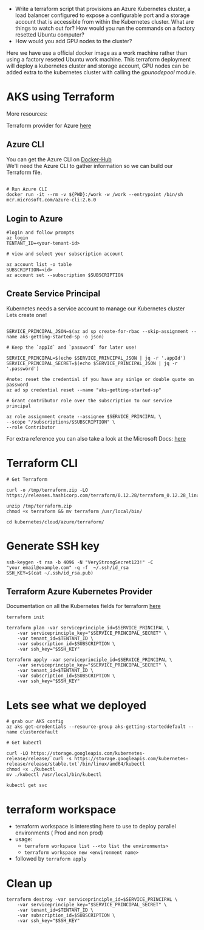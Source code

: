 
- Write a terraform script that provisions an Azure Kubernetes cluster, a load balancer configured to expose a configurable port and a storage account that is accessible from within the Kubernetes cluster. What are things to watch out for? How would you run the commands on a factory resetted Ubuntu computer?
- How would you add GPU nodes to the cluster?


Here we have use a official docker image as a work machine rather than using a factory reseted Ubuntu work machine.
This terraform deployment will deploy a kubernetes cluster and storage account, GPU nodes can be added extra to the kubernetes cluster with calling the _gpunodepool_ module.

# AKS using Terraform

More resources:

Terraform provider for Azure [here](https://github.com/terraform-providers/terraform-provider-azurerm) <br/>

## Azure CLI

You can get the Azure CLI on [Docker-Hub](https://hub.docker.com/_/microsoft-azure-cli) <br/>
We'll need the Azure CLI to gather information so we can build our Terraform file.

## 

```
# Run Azure CLI
docker run -it --rm -v ${PWD}:/work -w /work --entrypoint /bin/sh mcr.microsoft.com/azure-cli:2.6.0

```

## Login to Azure

```
#login and follow prompts
az login 
TENTANT_ID=<your-tenant-id>

# view and select your subscription account

az account list -o table
SUBSCRIPTION=<id>
az account set --subscription $SUBSCRIPTION

```


## Create Service Principal

Kubernetes needs a service account to manage our Kubernetes cluster </br>
Lets create one! </br>

```

SERVICE_PRINCIPAL_JSON=$(az ad sp create-for-rbac --skip-assignment --name aks-getting-started-sp -o json)

# Keep the `appId` and `password` for later use!

SERVICE_PRINCIPAL=$(echo $SERVICE_PRINCIPAL_JSON | jq -r '.appId')
SERVICE_PRINCIPAL_SECRET=$(echo $SERVICE_PRINCIPAL_JSON | jq -r '.password')

#note: reset the credential if you have any sinlge or double quote on password
az ad sp credential reset --name "aks-getting-started-sp"

# Grant contributor role over the subscription to our service principal

az role assignment create --assignee $SERVICE_PRINCIPAL \
--scope "/subscriptions/$SUBSCRIPTION" \
--role Contributor

```
For extra reference you can also take a look at the Microsoft Docs: [here](https://github.com/MicrosoftDocs/azure-docs/blob/master/articles/aks/kubernetes-service-principal.md) </br>


# Terraform CLI
```
# Get Terraform

curl -o /tmp/terraform.zip -LO https://releases.hashicorp.com/terraform/0.12.28/terraform_0.12.28_linux_amd64.zip

unzip /tmp/terraform.zip
chmod +x terraform && mv terraform /usr/local/bin/

cd kubernetes/cloud/azure/terraform/

```

# Generate SSH key

```
ssh-keygen -t rsa -b 4096 -N "VeryStrongSecret123!" -C "your_email@example.com" -q -f  ~/.ssh/id_rsa
SSH_KEY=$(cat ~/.ssh/id_rsa.pub)
```

## Terraform Azure Kubernetes Provider 

Documentation on all the Kubernetes fields for terraform [here](https://www.terraform.io/docs/providers/azurerm/r/kubernetes_cluster.html)

```
terraform init

terraform plan -var serviceprinciple_id=$SERVICE_PRINCIPAL \
    -var serviceprinciple_key="$SERVICE_PRINCIPAL_SECRET" \
    -var tenant_id=$TENTANT_ID \
    -var subscription_id=$SUBSCRIPTION \
    -var ssh_key="$SSH_KEY"

terraform apply -var serviceprinciple_id=$SERVICE_PRINCIPAL \
    -var serviceprinciple_key="$SERVICE_PRINCIPAL_SECRET" \
    -var tenant_id=$TENTANT_ID \
    -var subscription_id=$SUBSCRIPTION \
    -var ssh_key="$SSH_KEY"
```

# Lets see what we deployed

```
# grab our AKS config
az aks get-credentials --resource-group aks-getting-starteddefault --name clusterdefault

# Get kubectl

curl -LO https://storage.googleapis.com/kubernetes-release/release/`curl -s https://storage.googleapis.com/kubernetes-release/release/stable.txt`/bin/linux/amd64/kubectl
chmod +x ./kubectl
mv ./kubectl /usr/local/bin/kubectl

kubectl get svc

```

# terraform workspace

- terraform workspace is interesting here to use to deploy parallel environments ( Prod and non prod)
- usage:
    - `terraform workspace list --<to list the environments>`
    - `terraform workspace new <environment name>`
- followed by `terraform apply` 


# Clean up 

```
terraform destroy -var serviceprinciple_id=$SERVICE_PRINCIPAL \
    -var serviceprinciple_key="$SERVICE_PRINCIPAL_SECRET" \
    -var tenant_id=$TENTANT_ID \
    -var subscription_id=$SUBSCRIPTION \
    -var ssh_key="$SSH_KEY"
```